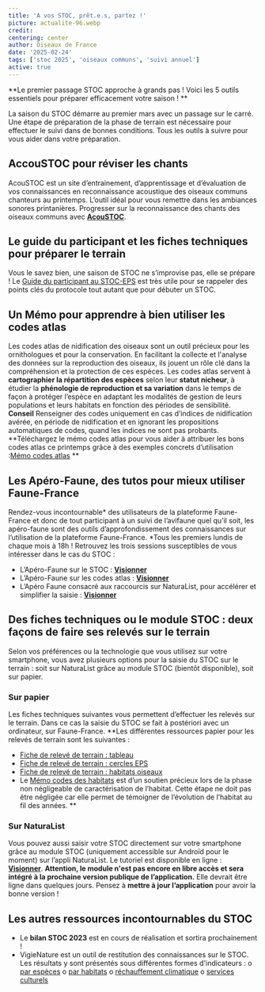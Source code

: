 ```yaml
---
title: 'A vos STOC, prêt.e.s, partez !'
picture: actualite-96.webp
credit: 
centering: center
author: Oiseaux de France
date: '2025-02-24'
tags: ['stoc 2025', 'oiseaux communs', 'suivi annuel']
active: true
---
```


**Le premier passage STOC approche à grands pas ! Voici les 5 outils essentiels pour préparer efficacement votre saison ! **

La saison du STOC démarre au premier mars avec un passage sur le carré. Une étape de préparation de la phase de terrain est nécessaire pour effectuer le suivi dans de bonnes conditions. Tous les outils à suivre pour vous aider dans votre préparation. 

## AccouSTOC pour réviser les chants 
AcouSTOC est un site d’entrainement, d’apprentissage et d’évaluation de vos connaissances en reconnaissance acoustique des oiseaux communs chanteurs au printemps. L’outil idéal pour vous remettre dans les ambiances sonores printanières. 
Progresser sur la reconnaissance des chants des oiseaux communs avec **[AcouSTOC](https://acoustoc.vigienature.fr/)**. 
## Le guide du participant et les fiches techniques pour préparer le terrain
Vous le savez bien, une saison de STOC ne s’improvise pas, elle se prépare ! 
Le [Guide du participant au STOC-EPS]( https://cdnfiles1.biolovision.net/www.faune-france.org/userfiles/FauneFrance/FFAltasEnqutes/Guide-Participant-TutorielSTOC-SHOC2025V2.pdf) est très utile pour se rappeler des points clés du protocole tout autant que pour débuter un STOC. 

## Un Mémo pour apprendre à bien utiliser les codes atlas 
Les codes atlas de nidification des oiseaux sont un outil précieux pour les ornithologues et pour la conservation. En facilitant la collecte et l'analyse des données sur la reproduction des oiseaux, ils jouent un rôle clé dans la compréhension et la protection de ces espèces. Les codes atlas servent à **cartographier la répartition des espèces** selon leur **statut nicheur**, à étudier la **phénologie de reproduction et sa variation** dans le temps de façon à protéger l’espèce en adaptant les modalités de gestion de leurs populations et leurs habitats en fonction des périodes de sensibilité.
**Conseil** Renseigner des codes uniquement en cas d’indices de nidification avérée, en période de nidification et en ignorant les propositions automatiques de codes, quand les indices ne sont pas probants. 
**Téléchargez le mémo codes atlas pour vous aider à attribuer les bons codes atlas ce printemps grâce à des exemples concrets d’utilisation :[Mémo codes atlas](https://cdnfiles2.biolovision.net/www.faune-france.org/pdffiles/news/MmoCodeAtlasFichierComplet20241211-2164.pdf) **

## Les Apéro-Faune, des tutos pour mieux utiliser Faune-France
Rendez-vous incontournable* des utilisateurs de la plateforme Faune-France et donc de tout participant à un suivi de l’avifaune quel qu’il soit, les apéro-faune sont des outils d’approfondissement des connaissances sur l’utilisation de la plateforme Faune-France. 
*Tous les premiers lundis de chaque mois à 18h ! 
Retrouvez les trois sessions susceptibles de vous intéresser dans le cas du STOC : 
-	L’Apéro-Faune sur le STOC : **[Visionner](https://www.youtube.com/watch?v=xMLLRt4A9Oo&list=PLrw_QRwQrnAUS1hX6g9ghYRNFsZKk8ywn&index=5&t=127s)**
-	L’Apéro-Faune sur les codes atlas : **[Visionner](https://www.youtube.com/watch?v=6iwRtPSAPgw&list=PLrw_QRwQrnAUS1hX6g9ghYRNFsZKk8ywn&index=6)**
-	L’Apéro Faune consacré aux raccourcis sur NaturaList, pour accélérer et simplifier la saisie : **[Visionner](https://www.youtube.com/watch?v=NiP3Yk_f9l8&list=PLrw_QRwQrnAUS1hX6g9ghYRNFsZKk8ywn&index=3)**

## Des fiches techniques ou le module STOC : deux façons de faire ses relevés sur le terrain
Selon vos préférences ou la technologie que vous utilisez sur votre smartphone, vous avez plusieurs options pour la saisie du STOC sur le terrain : soit sur NaturaList grâce au module STOC (bientôt disponible), soit sur papier. 
### Sur papier 
Les fiches techniques suivantes vous permettent d’effectuer les relevés sur le terrain. Dans ce cas la saisie du STOC se fait à postériori avec un ordinateur, sur Faune-France. 
**Les différentes ressources papier pour les relevés de terrain sont les suivantes : 
- [Fiche de relevé de terrain : tableau](https://cdnfiles1.biolovision.net/www.faune-france.org/userfiles/FauneFrance/FFAltasEnqutes/STOC-EPS-FicheRelevTableauOiseaux.pdf)
- [Fiche de relevé de terrain : cercles EPS](https://cdnfiles1.biolovision.net/www.faune-france.org/userfiles/FauneFrance/FFAltasEnqutes/STOC-EPSFicheRelevEPS.pdf)
- [Fiche de relevé de terrain : habitats oiseaux](https://cdnfiles1.biolovision.net/www.faune-france.org/userfiles/FauneFrance/FFAltasEnqutes/STOC-EPSFicheRelevHabitatOiseaux.pdf)
- Le [Mémo codes des habitats](https://cdnfiles1.biolovision.net/www.faune-france.org/userfiles/FauneFrance/FFAltasEnqutes/STOC-EPSMmoCodeHabitat.pdf) est d’un soutien précieux lors de la phase non négligeable de caractérisation de l’habitat. Cette étape ne doit pas être négligée car elle permet de témoigner de l’évolution de l’habitat au fil des années. **
### Sur NaturaList

Vous pouvez aussi saisir votre STOC directement sur votre smartphone grâce au module STOC (uniquement accessible sur Androïd pour le moment) sur l’appli NaturaList. 
Le tutoriel est disponible en ligne : **[Visionner](https://youtu.be/cpvuF1pQgz8?si=O5hWYWf0Ocar-Otk)**. 
**Attention, le module n'est pas encore en libre accès et sera intégré à la prochaine version publique de l’application.** Elle devrait être ligne dans quelques jours. Pensez à **mettre à jour l’application** pour avoir la bonne version ! 

## Les autres ressources incontournables du STOC 
-	Le **bilan STOC 2023** est en cours de réalisation et sortira prochainement !
-	VigieNature est un outil de restitution des connaissances sur le STOC. Les résultats y sont présentés sous différentes formes d'indicateurs :
o	[par espèces](http://www.vigienature.fr/fr/resultats-especes-3367)
o	[par habitats](http://www.vigienature.fr/fr/page/produire-des-indicateurs-partir-des-indices-des-especes-habitat)
o	[réchauffement climatique](http://www.vigienature.fr/fr/indicateur-impact-rechauffement-climatique-3417)
o	[services culturels](http://www.vigienature.fr/fr/indicateurs-services-culturels-3418)



